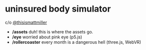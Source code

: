 # uninsured body simulator 

c/o [@thisismattmiller](https://github.com/thisismattmiller)  

- **/assets** duh! this is where the assets go.
- **/eye** worried about pink eye (p5.js)
- **/rollercoaster** every month is a dangerous hell (three.js, WebVR)